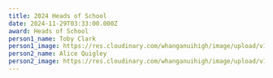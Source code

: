```yaml
---
title: 2024 Heads of School
date: 2024-11-29T03:33:00.000Z
award: Heads of School
person1_name: Toby Clark
person1_image: https://res.cloudinary.com/whanganuihigh/image/upload/v1732843711/Honours%20Board/2024_toby.jpg
person2_name: Alice Quigley
person2_image: https://res.cloudinary.com/whanganuihigh/image/upload/v1732847710/Honours%20Board/2024_Alice_Quigley.jpg
---
```

